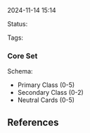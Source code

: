 2024-11-14 15:14

Status:

Tags:

### Core Set
Schema:
- Primary Class  (0-5)
- Secondary Class (0-2)
- Neutral Cards (0-5)

## References
